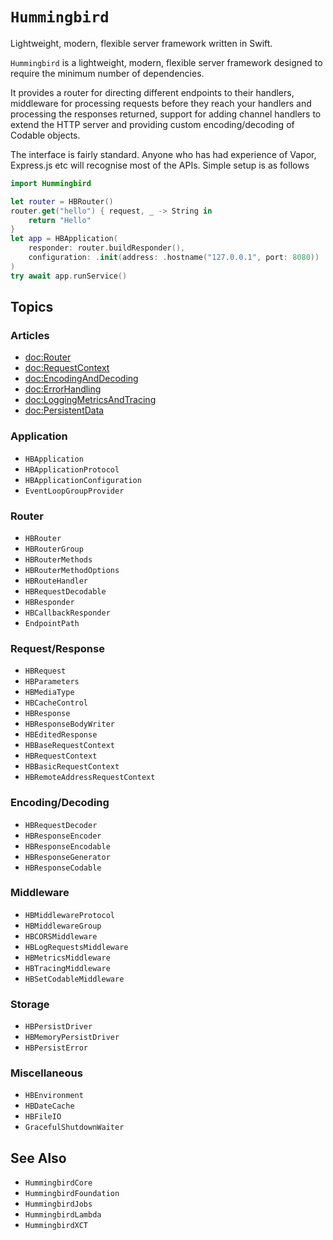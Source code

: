 # ``Hummingbird``

Lightweight, modern, flexible server framework written in Swift.

``Hummingbird`` is a lightweight, modern, flexible server framework designed to require the minimum number of dependencies.

It provides a router for directing different endpoints to their handlers, middleware for processing requests before they reach your handlers and processing the responses returned, support for adding channel handlers to extend the HTTP server and providing custom encoding/decoding of Codable objects.

The interface is fairly standard. Anyone who has had experience of Vapor, Express.js etc will recognise most of the APIs. Simple setup is as follows

```swift
import Hummingbird

let router = HBRouter()
router.get("hello") { request, _ -> String in
    return "Hello"
}
let app = HBApplication(
    responder: router.buildResponder(),
    configuration: .init(address: .hostname("127.0.0.1", port: 8080))
)
try await app.runService()
```

## Topics

### Articles

- <doc:Router>
- <doc:RequestContext>
- <doc:EncodingAndDecoding>
- <doc:ErrorHandling>
- <doc:LoggingMetricsAndTracing>
- <doc:PersistentData>

### Application

- ``HBApplication``
- ``HBApplicationProtocol``
- ``HBApplicationConfiguration``
- ``EventLoopGroupProvider``

### Router

- ``HBRouter``
- ``HBRouterGroup``
- ``HBRouterMethods``
- ``HBRouterMethodOptions``
- ``HBRouteHandler``
- ``HBRequestDecodable``
- ``HBResponder``
- ``HBCallbackResponder``
- ``EndpointPath``

### Request/Response

- ``HBRequest``
- ``HBParameters``
- ``HBMediaType``
- ``HBCacheControl``
- ``HBResponse``
- ``HBResponseBodyWriter``
- ``HBEditedResponse``
- ``HBBaseRequestContext``
- ``HBRequestContext``
- ``HBBasicRequestContext``
- ``HBRemoteAddressRequestContext``

### Encoding/Decoding

- ``HBRequestDecoder``
- ``HBResponseEncoder``
- ``HBResponseEncodable``
- ``HBResponseGenerator``
- ``HBResponseCodable``

### Middleware

- ``HBMiddlewareProtocol``
- ``HBMiddlewareGroup``
- ``HBCORSMiddleware``
- ``HBLogRequestsMiddleware``
- ``HBMetricsMiddleware``
- ``HBTracingMiddleware``
- ``HBSetCodableMiddleware``

### Storage

- ``HBPersistDriver``
- ``HBMemoryPersistDriver``
- ``HBPersistError``

### Miscellaneous

- ``HBEnvironment``
- ``HBDateCache``
- ``HBFileIO``
- ``GracefulShutdownWaiter``

## See Also

- ``HummingbirdCore``
- ``HummingbirdFoundation``
- ``HummingbirdJobs``
- ``HummingbirdLambda``
- ``HummingbirdXCT``
